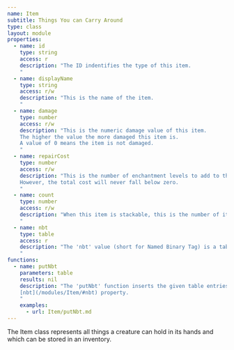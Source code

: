 ```yaml
---
name: Item
subtitle: Things You can Carry Around
type: class
layout: module
properties:
  - name: id
    type: string
    access: r
    description: "The ID indentifies the type of this item.
    "
  - name: displayName
    type: string
    access: r/w
    description: "This is the name of the item.
    "
  - name: damage
    type: number
    access: r/w
    description: "This is the numeric damage value of this item.
    The higher the value the more damaged this item is.
    A value of 0 means the item is not damaged.
    "
  - name: repairCost
    type: number
    access: r/w
    description: "This is the number of enchantment levels to add to the base level cost when repairing, combining, or renaming this item with an anvil. If this value is negative, it will effectively lower the cost.
    However, the total cost will never fall below zero.
    "
  - name: count
    type: number
    access: r/w
    description: "When this item is stackable, this is the number of items stacked.    
    "
  - name: nbt
    type: table
    access: r
    description: "The 'nbt' value (short for Named Binary Tag) is a table of [item-specifc key-value pairs](https://minecraft.gamepedia.com/Player.dat_format#Item_structure).
    "
functions:
  - name: putNbt
    parameters: table
    results: nil
    description: "The 'putNbt' function inserts the given table entries into this item's
    [nbt](/modules/Item/#nbt) property.
    "
    examples:
      - url: Item/putNbt.md
---
```


The <span class="notranslate">Item</span> class represents all things a creature can hold in its hands and which can be stored in an inventory.
